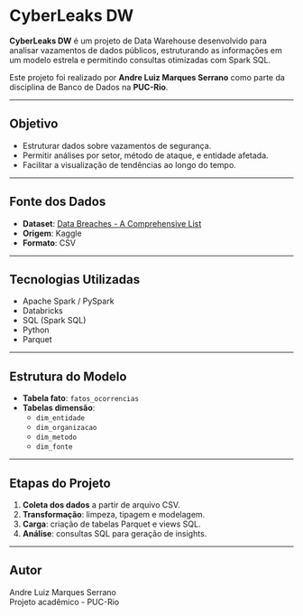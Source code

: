 # CyberLeaks DW

**CyberLeaks DW** é um projeto de Data Warehouse desenvolvido para analisar vazamentos de dados públicos, estruturando as informações em um modelo estrela e permitindo consultas otimizadas com Spark SQL.

Este projeto foi realizado por **Andre Luiz Marques Serrano** como parte da disciplina de Banco de Dados na **PUC-Rio**.

---

## Objetivo

- Estruturar dados sobre vazamentos de segurança.
- Permitir análises por setor, método de ataque, e entidade afetada.
- Facilitar a visualização de tendências ao longo do tempo.

---

## Fonte dos Dados

- **Dataset**: [Data Breaches - A Comprehensive List](https://www.kaggle.com/datasets/thedevastator/data-breaches-a-comprehensive-list)
- **Origem**: Kaggle
- **Formato**: CSV

---

## Tecnologias Utilizadas

- Apache Spark / PySpark  
- Databricks  
- SQL (Spark SQL)  
- Python  
- Parquet  

---

## Estrutura do Modelo

- **Tabela fato**: `fatos_ocorrencias`
- **Tabelas dimensão**:  
  - `dim_entidade`  
  - `dim_organizacao`  
  - `dim_metodo`  
  - `dim_fonte`

---

## Etapas do Projeto

1. **Coleta dos dados** a partir de arquivo CSV.
2. **Transformação**: limpeza, tipagem e modelagem.
3. **Carga**: criação de tabelas Parquet e views SQL.
4. **Análise**: consultas SQL para geração de insights.

---

## Autor

Andre Luiz Marques Serrano  
Projeto acadêmico - PUC-Rio
